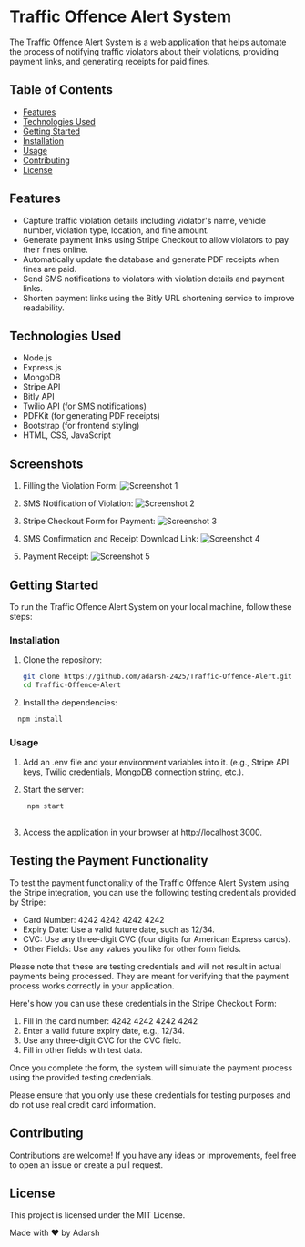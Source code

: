 # Traffic Offence Alert System

The Traffic Offence Alert System is a web application that helps automate the process of notifying traffic violators about their violations, providing payment links, and generating receipts for paid fines.

## Table of Contents
- [Features](#features)
- [Technologies Used](#technologies-used)
- [Getting Started](#getting-started)
- [Installation](#installation)
- [Usage](#usage)
- [Contributing](#contributing)
- [License](#license)

## Features

- Capture traffic violation details including violator's name, vehicle number, violation type, location, and fine amount.
- Generate payment links using Stripe Checkout to allow violators to pay their fines online.
- Automatically update the database and generate PDF receipts when fines are paid.
- Send SMS notifications to violators with violation details and payment links.
- Shorten payment links using the Bitly URL shortening service to improve readability.

## Technologies Used

- Node.js
- Express.js
- MongoDB
- Stripe API
- Bitly API
- Twilio API (for SMS notifications)
- PDFKit (for generating PDF receipts)
- Bootstrap (for frontend styling)
- HTML, CSS, JavaScript

## Screenshots

1. Filling the Violation Form:
   ![Screenshot 1](public/screenshots/form.PNG)

2. SMS Notification of Violation:
   ![Screenshot 2](public/screenshots/SMS1.jpg)

3. Stripe Checkout Form for Payment:
   ![Screenshot 3](public/screenshots/stripe_checkout.PNG)

4. SMS Confirmation and Receipt Download Link:
   ![Screenshot 4](public/screenshots/SMS2.jpg)

5. Payment Receipt: 
   ![Screenshot 5](public/screenshots/receipt.PNG)


## Getting Started

To run the Traffic Offence Alert System on your local machine, follow these steps:

### Installation

1. Clone the repository:

   ```bash
   git clone https://github.com/adarsh-2425/Traffic-Offence-Alert.git
   cd Traffic-Offence-Alert


2. Install the dependencies:

```bash
  npm install

```
### Usage

1. Add an .env file and  your environment variables into it. (e.g., Stripe API keys, Twilio credentials, MongoDB connection string, etc.).
  
2. Start the server:

   ```bash
    npm start
    
3. Access the application in your browser at http://localhost:3000.

## Testing the Payment Functionality

To test the payment functionality of the Traffic Offence Alert System using the Stripe integration, you can use the following testing credentials provided by Stripe:

- Card Number: 4242 4242 4242 4242
- Expiry Date: Use a valid future date, such as 12/34.
- CVC: Use any three-digit CVC (four digits for American Express cards).
- Other Fields: Use any values you like for other form fields.

Please note that these are testing credentials and will not result in actual payments being processed. They are meant for verifying that the payment process works correctly in your application.

Here's how you can use these credentials in the Stripe Checkout Form:

1. Fill in the card number: 4242 4242 4242 4242
2. Enter a valid future expiry date, e.g., 12/34.
3. Use any three-digit CVC for the CVC field.
4. Fill in other fields with test data.

Once you complete the form, the system will simulate the payment process using the provided testing credentials.

Please ensure that you only use these credentials for testing purposes and do not use real credit card information.


## Contributing
Contributions are welcome! If you have any ideas or improvements, feel free to open an issue or create a pull request.

## License
This project is licensed under the MIT License.

Made with ❤️ by Adarsh